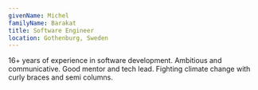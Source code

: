 ```yaml
---
givenName: Michel
familyName: Barakat
title: Software Engineer
location: Gothenburg, Sweden
---
```


16+ years of experience in software development. Ambitious and communicative. Good mentor and tech lead. Fighting climate change with curly braces and semi columns.
